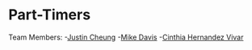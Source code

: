 # Part-Timers

Team Members:
	-[Justin Cheung](https://github.com/Sam-r-ai)
	-[Mike Davis](https://github.com/MikeD76)
	-[Cinthia Hernandez Vivar](https://github.com/cghernandezvivar)
